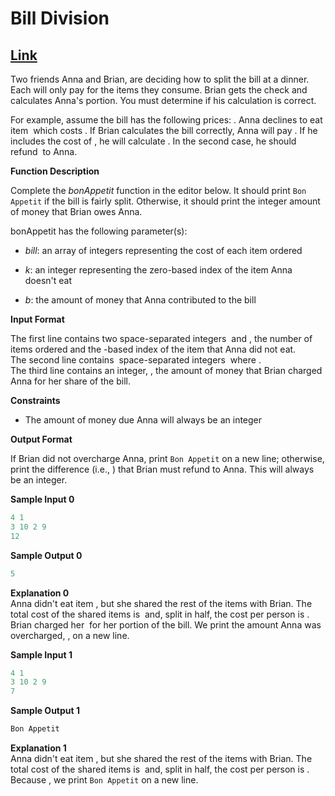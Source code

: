 # Bill Division

## [Link](https://www.hackerrank.com/challenges/bon-appetit/problem?isFullScreen=true)


Two friends Anna and Brian, are deciding how to split the bill at a dinner. Each will only pay for the items they consume. Brian gets the check and calculates Anna's portion. You must determine if his calculation is correct.

For example, assume the bill has the following prices: . Anna declines to eat item  which costs . If Brian calculates the bill correctly, Anna will pay . If he includes the cost of , he will calculate . In the second case, he should refund  to Anna.

**Function Description**

Complete the *bonAppetit* function in the editor below. It should print `Bon Appetit` if the bill is fairly split. Otherwise, it should print the integer amount of money that Brian owes Anna.

bonAppetit has the following parameter(s):

* *bill*: an array of integers representing the cost of each item ordered
    
* *k*: an integer representing the zero-based index of the item Anna doesn't eat
    
* *b*: the amount of money that Anna contributed to the bill
    

**Input Format**

The first line contains two space-separated integers  and , the number of items ordered and the -based index of the item that Anna did not eat.  
The second line contains  space-separated integers  where .  
The third line contains an integer, , the amount of money that Brian charged Anna for her share of the bill.

**Constraints**

* The amount of money due Anna will always be an integer
    

**Output Format**

If Brian did not overcharge Anna, print `Bon Appetit` on a new line; otherwise, print the difference (i.e., ) that Brian must refund to Anna. This will always be an integer.

**Sample Input 0**

```typescript
4 1
3 10 2 9
12
```

**Sample Output 0**

```typescript
5
```

**Explanation 0**  
Anna didn't eat item , but she shared the rest of the items with Brian. The total cost of the shared items is  and, split in half, the cost per person is . Brian charged her  for her portion of the bill. We print the amount Anna was overcharged, , on a new line.

**Sample Input 1**

```typescript
4 1
3 10 2 9
7
```

**Sample Output 1**

```typescript
Bon Appetit
```

**Explanation 1**  
Anna didn't eat item , but she shared the rest of the items with Brian. The total cost of the shared items is  and, split in half, the cost per person is . Because , we print `Bon Appetit` on a new line.